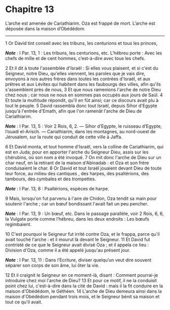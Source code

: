 # Chapitre 13

L’arche est amenée de Cariathiarim.
Oza est frappé de mort.
L’arche est déposée dans la maison d’Obédédom.

***

1 Or David tint conseil avec les tribuns, les centurions et tous les princes,

***Note*** :  I Par. 13, 1 : Les tribuns, les centurions, etc. L’hébreu porte : Avec les chefs de mille et de cent hommes, c’est-à-dire avec tous les chefs.

2 Et il dit à toute l'assemblée d'Israël : Si elles vous plaisent, et si c'est du Seigneur, notre Dieu, qu'elles viennent, les paroles que je vais dire, envoyons à nos autres frères dans toutes les contrées d'Israël, et aux prêtres et aux Lévites qui habitent dans les faubourgs des villes, afin qu'ils s'assemblent près de nous, 3 Et que nous ramenions l'arche de notre Dieu chez nous ; car nous ne nous en sommes pas occupés aux jours de Saül. 4 Et toute la multitude répondit, qu'il en fût ainsi; car ce discours avait plu à tout le peuple. 5 David rassembla donc tout Israël, depuis Sihor d'Egypte jusqu'à l'entrée d'Emath, afin que l'on ramenât l'arche de Dieu de Cariathiarim.

***Note*** :  I Par. 13, 5 : Voir 2 Rois, 6, 2. ― Sihor d’Egypte, le ruisseau d’Egypte, l’ouadi el-Arisch. ― Cariathiarim, dans les montagnes, au nord-ouest de Jérusalem, sur la route qui conduit de cette ville à Jaffa.


6 Et David monta, et tout homme d'Israël, vers la colline de Cariathiarim, qui est en Juda; pour en apporter l'arche du Seigneur Dieu, assis sur les chérubins, où son nom a été invoqué. 7 On mit donc l'arche de Dieu sur un char neuf, en la retirant de la maison d'Abinadab : et Oza et son frère conduisaient le char. 8 Or David et tout Israël jouaient devant Dieu de toute leur force, au milieu des cantiques , des harpes, des psaltérions, des tambours, des cymbales et des trompettes.

***Note*** :  I Par. 13, 8 : Psaltérions, espèces de harpe.


9 Mais, lorsqu'on fut parvenu à l'aire de Chidon, Oza tendit sa main pour soutenir l'arche ; car un bœuf bondissant l'avait fait un peu pencher.

***Note*** :  I Par. 13, 9 : Un bœuf, etc. Dans le passage parallèle, voir 2 Rois, 6, 6, la Vulgate porte comme l’hébreu, dans les deux endroits : Les bœufs regimbaient.

10 C'est pourquoi le Seigneur fut irrité contre Oza, et le frappa, parce qu'il avait touché l'arche : et il mourut là devant le Seigneur. 11 Et David fut contristé de ce que le Seigneur avait divisé Oza ; et il appela ce lieu : Division d'Oza, comme il a été appelé jusqu'au présent jour.

***Note*** :  I Par. 13, 11 : Dans l’Ecriture, diviser quelqu’un veut dire souvent séparer son corps de son âme, lui ôter la vie.

12 Et il craignit le Seigneur en ce moment-là, disant : Comment pourrai-je introduire chez moi l'arche de Dieu? 13 Et pour ce motif, il ne la conduisit point chez lui, c'est-à-dire dans la cité de David : mais il la fit conduire en la maison d'Obédédom, le Géthéen. 14 L'arche de Dieu demeura ainsi dans la maison d'Obédédom pendant trois mois, et le Seigneur bénit sa maison et tout ce qu'il avait.

